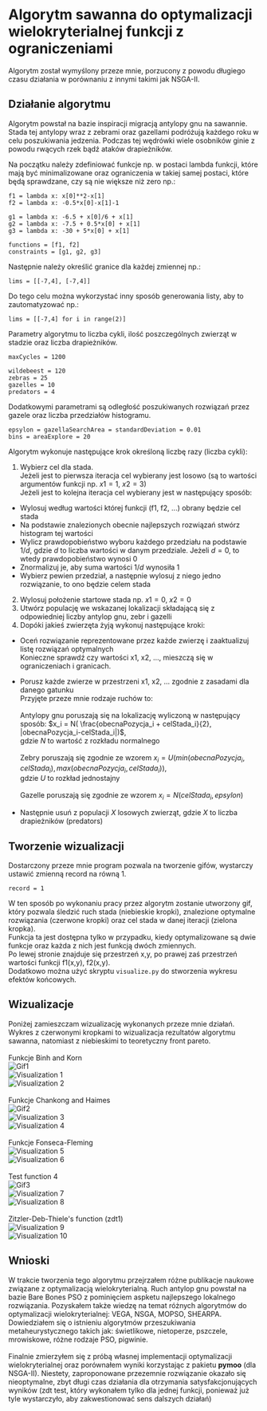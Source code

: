 # Algorytm sawanna do optymalizacji wielokryterialnej funkcji z ograniczeniami

Algorytm został wymyślony przeze mnie, porzucony z powodu długiego czasu działania w porównaniu z innymi takimi jak NSGA-II.

## Działanie algorytmu

Algorytm powstał na bazie inspiracji migracją antylopy gnu na sawannie. Stada tej antylopy wraz z zebrami oraz gazellami podróżują każdego roku w celu poszukiwania jedzenia. Podczas tej wędrówki wiele osobników ginie z powodu rwących rzek bądź ataków drapieżników.

Na początku należy zdefiniować funkcje np. w postaci lambda funkcji, które mają być minimalizowane oraz ograniczenia w takiej samej postaci, które będą sprawdzane, czy są nie większe niż zero np.:
```
f1 = lambda x: x[0]**2-x[1]
f2 = lambda x: -0.5*x[0]-x[1]-1

g1 = lambda x: -6.5 + x[0]/6 + x[1]
g2 = lambda x: -7.5 + 0.5*x[0] + x[1]
g3 = lambda x: -30 + 5*x[0] + x[1]

functions = [f1, f2]
constraints = [g1, g2, g3]
```
Następnie należy określić granice dla każdej zmiennej np.:
```
lims = [[-7,4], [-7,4]]
```
Do tego celu można wykorzystać inny sposób generowania listy, aby to zautomatyzować np.:
```
lims = [[-7,4] for i in range(2)]
```
Parametry algorytmu to liczba cykli, ilość poszczególnych zwierząt w stadzie oraz liczba drapieżników.
```
maxCycles = 1200

wildebeest = 120
zebras = 25
gazelles = 10
predators = 4
```
Dodatkowymi parametrami są odległość poszukiwanych rozwiązań przez gazele oraz liczba przedziałów histogramu.
```
epsylon = gazellaSearchArea = standardDeviation = 0.01
bins = areaExplore = 20
```
Algorytm wykonuje następujące krok określoną liczbę razy (liczba cykli):
1. Wybierz cel dla stada. \
Jeżeli jest to pierwsza iteracja cel wybierany jest losowo (są to wartości argumentów funkcji np. $x1 = 1$, $x2 = 3$)\
Jeżeli jest to kolejna iteracja cel wybierany jest w następujący sposób:
- Wylosuj według wartości której funkcji (f1, f2, ...) obrany będzie cel stada
- Na podstawie znalezionych obecnie najlepszych rozwiązań stwórz histogram tej wartości
- Wylicz prawdopobieństwo wyboru każdego przedziału na podstawie $1/d$, gdzie $d$ to liczba wartości w danym przedziale. Jeżeli $d=0$, to wtedy prawdopobieństwo wynosi 0
- Znormalizuj je, aby suma wartości $1/d$ wynosiła 1
- Wybierz pewien przedział, a następnie wylosuj z niego jedno rozwiązanie, to ono będzie celem stada
2. Wylosuj położenie startowe stada np. $x1=0$, $x2=0$
3. Utwórz populację we wskazanej lokalizacji składającą się z odpowiedniej liczby antylop gnu, zebr i gazelli
4. Dopóki jakieś zwierzęta żyją wykonuj następujące kroki:
- Oceń rozwiązanie reprezentowane przez każde zwierzę i zaaktualizuj listę rozwiązań optymalnych\
Konieczne sprawdź czy wartości x1, x2, ..., mieszczą się w ograniczeniach i granicach.
- Porusz każde zwierze w przestrzeni x1, x2, ... zgodnie z zasadami dla danego gatunku\
Przyjęte przeze mnie rodzaje ruchów to:\
\
Antylopy gnu poruszają się na lokalizację wyliczoną w następujący sposób: $x_i = N( \frac{obecnaPozycja_i + celStada_i}{2}, |obecnaPozycja_i-celStada_i|)$,\
gdzie $N$ to wartość z rozkładu normalnego\
\
Zebry poruszają się zgodnie ze wzorem $x_i = U( min(obecnaPozycja_i,celStada_i), max(obecnaPozycja_i, celStada_i))$,\
gdzie $U$ to rozkład jednostajny\
\
Gazelle poruszają się zgodnie ze wzorem $x_i = N(celStada_i, epsylon)$

- Następnie usuń z populacji $X$ losowych zwierząt, gdzie $X$ to liczba drapieżników (predators)

## Tworzenie wizualizacji

Dostarczony przeze mnie program pozwala na tworzenie gifów, wystarczy ustawić zmienną record na równą 1.
```
record = 1
```
W ten sposób po wykonaniu pracy przez algorytm zostanie utworzony gif, który pozwala śledzić ruch stada (niebieskie kropki), znalezione optymalne rozwiązania (czerwone kropki) oraz cel stada w danej iteracji (zielona kropka).\
Funkcja ta jest dostępna tylko w przypadku, kiedy optymalizowane są dwie funkcje oraz każda z nich jest funkcją dwóch zmiennych.\
Po lewej stronie znajduje się przestrzeń x,y, po prawej zaś przestrzeń wartości funkcji f1(x,y), f2(x,y).\
Dodatkowo można użyć skryptu `visualize.py` do stworzenia wykresu efektów końcowych.

## Wizualizacje
Poniżej zamieszczam wizualizację wykonanych przeze mnie działań.\
Wykres z czerwonymi kropkami to wizualizacja rezultatów algorytmu sawanna, natomiast z niebieskimi to teoretyczny front pareto.\
\
Funkcje Binh and Korn\
![Gif1](gifs/set1.gif)\
![Visualization 1](figures/set1.png)\
![Visualization 2](figures/tset1.jpg)\
\
Funkcje Chankong and Haimes\
![Gif2](gifs/set2.gif)\
![Visualization 3](figures/set2.png)\
![Visualization 4](figures/tset2.jpg)\
\
Funkcje Fonseca-Fleming\
![Visualization 5](figures/set3.png)\
![Visualization 6](figures/tset3.jpg)\
\
Test function 4\
![Gif3](gifs/set4.gif)\
![Visualization 7](figures/set4.png)\
![Visualization 8](figures/tset4.jpg)\
\
Zitzler-Deb-Thiele's function (zdt1)\
![Visualization 9](figures/set5.png)\
![Visualization 10](figures/tzdt1.jpg)

## Wnioski
W trakcie tworzenia tego algorytmu przejrzałem różne publikacje naukowe związane z optymalizacją wielokryterialną. Ruch antylop gnu powstał na bazie Bare Bones PSO z pominięciem aspketu najlepszego lokalnego rozwiązania. Pozyskałem także wiedzę na temat różnych algorytmów do optymalizacji wielokryterialnej: VEGA, NSGA, MOPSO, SHEARPA. Dowiedziałem się o istnieniu algorytmów przeszukiwania metaheurystycznego takich jak: świetlikowe, nietoperze, pszczele, mrowiskowe, różne rodzaje PSO, pigwinie.\
\
Finalnie zmierzyłem się z próbą własnej implementacji optymalizacji wielokryterialnej oraz porównałem wyniki korzystając z pakietu **pymoo** (dla NSGA-II). Niestety, zaproponowane przezemnie rozwiązanie okazało się nieoptymalne, zbyt długi czas działania dla otrzymania satysfakcjonujących wyników (zdt test, który wykonałem tylko dla jednej funkcji, ponieważ już tyle wystarczyło, aby zakwestionować sens dalszych działań)
